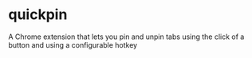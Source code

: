 # quickpin
A Chrome extension that lets you pin and unpin tabs using the click of a button and using a configurable hotkey
